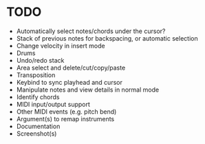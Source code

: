# TODO

- Automatically select notes/chords under the cursor?
- Stack of previous notes for backspacing, or automatic selection
- Change velocity in insert mode
- Drums
- Undo/redo stack
- Area select and delete/cut/copy/paste
- Transposition
- Keybind to sync playhead and cursor
- Manipulate notes and view details in normal mode
- Identify chords
- MIDI input/output support
- Other MIDI events (e.g. pitch bend)
- Argument(s) to remap instruments
- Documentation
- Screenshot(s)
